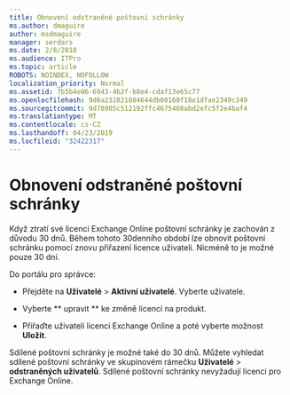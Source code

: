 ```yaml
---
title: Obnovení odstraněné poštovní schránky
ms.author: dmaguire
author: msdmaguire
manager: serdars
ms.date: 2/8/2018
ms.audience: ITPro
ms.topic: article
ROBOTS: NOINDEX, NOFOLLOW
localization_priority: Normal
ms.assetid: 7b5b4e06-6943-4b2f-b8e4-cdaf13e65c77
ms.openlocfilehash: 9d6a232821884644db08160f18e1dfae2349c349
ms.sourcegitcommit: 9d78905c512192ffc4675468abd2efc5f2e4baf4
ms.translationtype: MT
ms.contentlocale: cs-CZ
ms.lasthandoff: 04/23/2019
ms.locfileid: "32422317"
---
```

# <a name="restore-a-deleted-mailbox"></a>Obnovení odstraněné poštovní schránky

Když ztratí své licenci Exchange Online poštovní schránky je zachován z důvodu 30 dnů. Během tohoto 30denního období lze obnovit poštovní schránku pomocí znovu přiřazení licence uživateli. Nicméně to je možné pouze 30 dní.
  
Do portálu pro správce:
  
- Přejděte na **Uživatelé** \> **Aktivní uživatelé**. Vyberte uživatele.
    
- Vyberte ** upravit ** ke změně licencí na produkt. 
    
- Přiřaďte uživateli licenci Exchange Online a poté vyberte možnost **Uložit**.
    
Sdílené poštovní schránky je možné také do 30 dnů. Můžete vyhledat sdílené poštovní schránky ve skupinovém rámečku **Uživatelé** \> **odstraněných uživatelů**. Sdílené poštovní schránky nevyžadují licenci pro Exchange Online.
  

